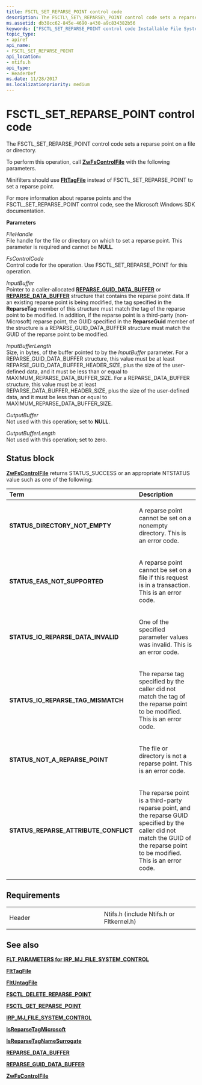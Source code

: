```yaml
---
title: FSCTL_SET_REPARSE_POINT control code
description: The FSCTL\_SET\_REPARSE\_POINT control code sets a reparse point on a file or directory.
ms.assetid: db38cc62-845e-4690-a430-a9c834382b56
keywords: ["FSCTL_SET_REPARSE_POINT control code Installable File System Drivers"]
topic_type:
- apiref
api_name:
- FSCTL_SET_REPARSE_POINT
api_location:
- ntifs.h
api_type:
- HeaderDef
ms.date: 11/28/2017
ms.localizationpriority: medium
---
```


# FSCTL\_SET\_REPARSE\_POINT control code


The FSCTL\_SET\_REPARSE\_POINT control code sets a reparse point on a file or directory.

To perform this operation, call [**ZwFsControlFile**](https://msdn.microsoft.com/library/windows/hardware/ff566462) with the following parameters.

Minifilters should use [**FltTagFile**](https://docs.microsoft.com/windows-hardware/drivers/ddi/fltkernel/nf-fltkernel-flttagfile) instead of FSCTL\_SET\_REPARSE\_POINT to set a reparse point.

For more information about reparse points and the FSCTL\_SET\_REPARSE\_POINT control code, see the Microsoft Windows SDK documentation.

**Parameters**

<a href="" id="filehandle"></a>*FileHandle*  
File handle for the file or directory on which to set a reparse point. This parameter is required and cannot be **NULL**.

<a href="" id="fscontrolcode"></a>*FsControlCode*  
Control code for the operation. Use FSCTL\_SET\_REPARSE\_POINT for this operation.

<a href="" id="inputbuffer"></a>*InputBuffer*  
Pointer to a caller-allocated [**REPARSE\_GUID\_DATA\_BUFFER**](https://docs.microsoft.com/windows-hardware/drivers/ddi/ntifs/ns-ntifs-_reparse_guid_data_buffer) or [**REPARSE\_DATA\_BUFFER**](https://docs.microsoft.com/windows-hardware/drivers/ddi/ntifs/ns-ntifs-_reparse_data_buffer) structure that contains the reparse point data. If an existing reparse point is being modified, the tag specified in the **ReparseTag** member of this structure must match the tag of the reparse point to be modified. In addition, if the reparse point is a third-party (non-Microsoft) reparse point, the GUID specified in the **ReparseGuid** member of the structure is a REPARSE\_GUID\_DATA\_BUFFER structure must match the GUID of the reparse point to be modified.

<a href="" id="inputbufferlength"></a>*InputBufferLength*  
Size, in bytes, of the buffer pointed to by the *InputBuffer* parameter. For a REPARSE\_GUID\_DATA\_BUFFER structure, this value must be at least REPARSE\_GUID\_DATA\_BUFFER\_HEADER\_SIZE, plus the size of the user-defined data, and it must be less than or equal to MAXIMUM\_REPARSE\_DATA\_BUFFER\_SIZE. For a REPARSE\_DATA\_BUFFER structure, this value must be at least REPARSE\_DATA\_BUFFER\_HEADER\_SIZE, plus the size of the user-defined data, and it must be less than or equal to MAXIMUM\_REPARSE\_DATA\_BUFFER\_SIZE.

<a href="" id="outputbuffer"></a>*OutputBuffer*  
Not used with this operation; set to **NULL**.

<a href="" id="outputbufferlength"></a>*OutputBufferLength*  
Not used with this operation; set to zero.

Status block
------------

[**ZwFsControlFile**](https://msdn.microsoft.com/library/windows/hardware/ff566462) returns STATUS\_SUCCESS or an appropriate NTSTATUS value such as one of the following:

<table>
<colgroup>
<col width="50%" />
<col width="50%" />
</colgroup>
<thead>
<tr class="header">
<th align="left">Term</th>
<th align="left">Description</th>
</tr>
</thead>
<tbody>
<tr class="odd">
<td align="left"><p><strong>STATUS_DIRECTORY_NOT_EMPTY</strong></p></td>
<td align="left"><p>A reparse point cannot be set on a nonempty directory. This is an error code.</p></td>
</tr>
<tr class="even">
<td align="left"><p><strong>STATUS_EAS_NOT_SUPPORTED</strong></p></td>
<td align="left"><p>A reparse point cannot be set on a file if this request is in a transaction. This is an error code.</p></td>
</tr>
<tr class="odd">
<td align="left"><p><strong>STATUS_IO_REPARSE_DATA_INVALID</strong></p></td>
<td align="left"><p>One of the specified parameter values was invalid. This is an error code.</p></td>
</tr>
<tr class="even">
<td align="left"><p><strong>STATUS_IO_REPARSE_TAG_MISMATCH</strong></p></td>
<td align="left"><p>The reparse tag specified by the caller did not match the tag of the reparse point to be modified. This is an error code.</p></td>
</tr>
<tr class="odd">
<td align="left"><p><strong>STATUS_NOT_A_REPARSE_POINT</strong></p></td>
<td align="left"><p>The file or directory is not a reparse point. This is an error code.</p></td>
</tr>
<tr class="even">
<td align="left"><p><strong>STATUS_REPARSE_ATTRIBUTE_CONFLICT</strong></p></td>
<td align="left"><p>The reparse point is a third-party reparse point, and the reparse GUID specified by the caller did not match the GUID of the reparse point to be modified. This is an error code.</p></td>
</tr>
</tbody>
</table>

 

Requirements
------------

<table>
<colgroup>
<col width="50%" />
<col width="50%" />
</colgroup>
<tbody>
<tr class="odd">
<td align="left"><p>Header</p></td>
<td align="left">Ntifs.h (include Ntifs.h or Fltkernel.h)</td>
</tr>
</tbody>
</table>

## See also


[**FLT\_PARAMETERS for IRP\_MJ\_FILE\_SYSTEM\_CONTROL**](flt-parameters-for-irp-mj-file-system-control.md)

[**FltTagFile**](https://docs.microsoft.com/windows-hardware/drivers/ddi/fltkernel/nf-fltkernel-flttagfile)

[**FltUntagFile**](https://docs.microsoft.com/windows-hardware/drivers/ddi/fltkernel/nf-fltkernel-fltuntagfile)

[**FSCTL\_DELETE\_REPARSE\_POINT**](fsctl-delete-reparse-point.md)

[**FSCTL\_GET\_REPARSE\_POINT**](fsctl-get-reparse-point.md)

[**IRP\_MJ\_FILE\_SYSTEM\_CONTROL**](irp-mj-file-system-control.md)

[**IsReparseTagMicrosoft**](https://docs.microsoft.com/windows-hardware/drivers/ddi/ntifs/nf-ntifs-isreparsetagmicrosoft)

[**IsReparseTagNameSurrogate**](https://docs.microsoft.com/windows-hardware/drivers/ddi/ntifs/nf-ntifs-isreparsetagnamesurrogate)

[**REPARSE\_DATA\_BUFFER**](https://docs.microsoft.com/windows-hardware/drivers/ddi/ntifs/ns-ntifs-_reparse_data_buffer)

[**REPARSE\_GUID\_DATA\_BUFFER**](https://docs.microsoft.com/windows-hardware/drivers/ddi/ntifs/ns-ntifs-_reparse_guid_data_buffer)

[**ZwFsControlFile**](https://msdn.microsoft.com/library/windows/hardware/ff566462)

 

 






